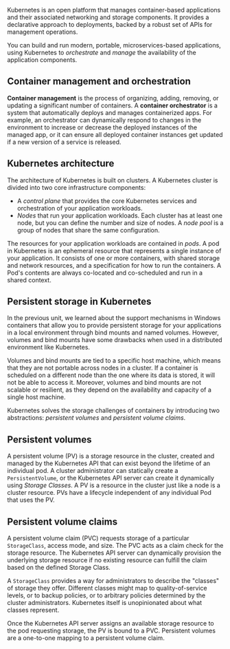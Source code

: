 Kubernetes is an open platform that manages container-based applications and their associated networking and storage components. It provides a declarative approach to deployments, backed by a robust set of APIs for management operations.

You can build and run modern, portable, microservices-based applications, using Kubernetes to *orchestrate* and *manage* the availability of the application components.  

## Container management and orchestration

**Container management** is the process of organizing, adding, removing, or updating a significant number of containers. A **container orchestrator** is a system that automatically deploys and manages containerized apps. For example, an orchestrator can dynamically respond to changes in the environment to increase or decrease the deployed instances of the managed app, or it can ensure all deployed container instances get updated if a new version of a service is released.

## Kubernetes architecture

The architecture of Kubernetes is built on clusters. A Kubernetes cluster is divided into two core infrastructure components:

- A *control plane* that provides the core Kubernetes services and orchestration of your application workloads.
- *Nodes* that run your application workloads. Each cluster has at least one node, but you can define the number and size of nodes. A *node pool* is a group of nodes that share the same configuration.

The resources for your application workloads are contained in *pods*. A pod in Kubernetes is an ephemeral resource that represents a single instance of your application. It consists of one or more containers, with shared storage and network resources, and a specification for how to run the containers. A Pod's contents are always co-located and co-scheduled and run in a shared context.

## Persistent storage in Kubernetes

In the previous unit, we learned about the support mechanisms in Windows containers that allow you to provide persistent storage for your applications in a local environment through bind mounts and named volumes. However, volumes and bind mounts have some drawbacks when used in a distributed environment like Kubernetes.  

Volumes and bind mounts are tied to a specific host machine, which means that they are not portable across nodes in a cluster. If a container is scheduled on a different node than the one where its data is stored, it will not be able to access it. Moreover, volumes and bind mounts are not scalable or resilient, as they depend on the availability and capacity of a single host machine.

Kubernetes solves the storage challenges of containers by introducing two abstractions: *persistent volumes* and *persistent volume claims*.

## Persistent volumes

A persistent volume (PV) is a storage resource in the cluster, created and managed by the Kubernetes API that can exist beyond the lifetime of an individual pod. A cluster administrator can statically create a `PersistentVolume`, or the Kubernetes API server can create it dynamically using *Storage Classes*. A PV is a resource in the cluster just like a node is a cluster resource. PVs have a lifecycle independent of any individual Pod that uses the PV.

## Persistent volume claims

A persistent volume claim (PVC) requests storage of a particular `StorageClass`, access mode, and size. The PVC acts as a claim check for the storage resource. The Kubernetes API server can dynamically provision the underlying storage resource if no existing resource can fulfill the claim based on the defined Storage Class.

A `StorageClass` provides a way for administrators to describe the "classes" of storage they offer. Different classes might map to quality-of-service levels, or to backup policies, or to arbitrary policies determined by the cluster administrators. Kubernetes itself is unopinionated about what classes represent.

Once the Kubernetes API server assigns an available storage resource to the pod requesting storage, the PV is bound to a PVC. Persistent volumes are a one-to-one mapping to a persistent volume claim.

